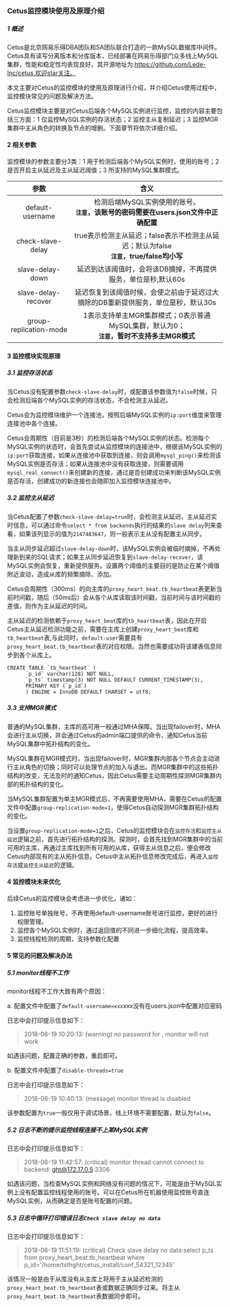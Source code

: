 ### Cetus监控模块使用及原理介绍
##### 1 概述
Cetus是北京网易乐得DBA团队和SA团队联合打造的一款MySQL数据库中间件。Cetus具有读写分离版本和分库版本，已经部署在网易乐得部门众多线上MySQL集群，性能和稳定性均表现良好。其开源地址为:https://github.com/Lede-Inc/cetus,欢迎star关注。

本文主要对Cetus的监控模块的使用及原理进行介绍，并介绍Cetus使用过程中，监控模块常见的问题及解决方法。

Cetus监控模块主要是对Cetus后端各个MySQL实例进行监控，监控的内容主要包括三方面：1 仅监控MySQL实例的存活状态；2 监控主从复制延迟；3 监控MGR集群中主从角色的转换及节点的增删。下面章节将依次详细介绍。

#### 2 相关参数
监控模块的参数主要分3类：1 用于检测后端各个MySQL实例时，使用的账号；2 是否开启主从延迟及主从延迟阈值；3 所支持的MySQL集群模式。

| 参数      |    含义 |
| :--------: | :--------:|
| default-username  | 检测后端MySQL实例使用的账号。<br><b>`注意`，该账号的密码需要在users.json文件中正确配置 |
| check-slave-delay     |   true表示检测主从延迟；false表示不检测主从延迟；默认为false<br><b>`注意`，true/false均小写 |
| slave-delay-down      |    延迟到达该阈值时，会将该DB摘掉，不再提供服务，单位是秒,默认60s |
| slave-delay-recover      |   延迟恢复到该阈值时候，会使之前由于延迟过大摘除的DB重新提供服务，单位是秒，默认30s |
| group-replication-mode      |   1表示支持单主MGR集群模式；0表示普通MySQL集群，默认为0；<br><b>`注意`，暂时不支持多主MGR模式 |

#### 3 监控模块实现原理
##### 3.1 监控存活状态
当Cetus没有配置参数`check-slave-delay`时，或配置该参数值为`false`时候，只会检测后端各个MySQL实例的存活状态，不会检测主从延迟。

Cetus会为监控模块维护一个连接池，按照后端MySQL实例的`ip:port`维度来管理连接池中各个连接。

Cetus会周期性（目前是3秒）的检测后端各个MySQL实例的状态。检测每个MySQL实例的状态时，会首先尝试从监控模块的连接池中，根据该MySQL实例的`ip:port`获取连接，如果从连接池中获取到连接，则会调用`mysql_ping()`来检测该MySQL实例是否存活；如果从连接池中没有获取连接，则需要调用`mysql_real_connect()`来创建新的连接，通过是否创建成功来判断该MySQL实例是否存活，创建成功的新连接也会随即加入监控模块连接池中。


##### 3.2 监控主从延迟

当Cetus配置了参数`check-slave-delay=true`时，会检测主从延迟，主从延迟实时信息，可以通过命令`select * from backends`执行的结果的`slave delay`列来查看，如果该列显示的值为`2147483647`，则一般表示主从没有配置主从同步。

当主从同步延迟超过`slave-delay-down`时，该MySQL实例会被临时摘掉，不再处理新到来的SQL请求；如果主从同步延迟恢复到`slave-delay-recover`，该MySQL实例会恢复，重新提供服务。设置两个阈值的主要目的是防止在某个阈值附近波动，造成从库的频繁摘除、添加。

Cetus会周期性（300ms）的向主库的`proxy_heart_beat.tb_heartbeat`表更新当前时间戳，随后（50ms后）会从各个从库读取该时间戳，当前时间与该时间戳的差值，则作为主从延迟的时间。

主从延迟的检测依赖于`proxy_heart_beat`库的`tb_heartbeat`表，因此在开启Cetus主从延迟检测功能之前，需要在主库上创建`proxy_heart_beat`库和`tb_heartbeat`表,与此同时，`default-user`需要具有`proxy_heart_beat.tb_heartbeat`表的对应权限。当然也需要成功将该建表信息同步到各个从库上。

```
CREATE TABLE `tb_heartbeat` (
      `p_id` varchar(128) NOT NULL,
      `p_ts` timestamp(3) NOT NULL DEFAULT CURRENT_TIMESTAMP(3),
      PRIMARY KEY (`p_id`)
      ) ENGINE = InnoDB DEFAULT CHARSET = utf8;
```


##### 3.3 支持MGR模式
普通的MySQL集群，主库的高可用一般通过MHA保障。当出现failover时，MHA会进行主从切换，并会通过Cetus的admin端口提供的命令，通知Cetus当前MySQL集群中拓扑结构的变化。

MySQL集群在MGR模式时，当出现failover时，MGR集群内部各个节点会主动进行主从角色的切换；同时可以处理节点的加入与退出。而MGR集群中的这些拓扑结构的改变，无法及时的通知Cetus，因此Cetus需要主动周期性探测MGR集群内部的拓扑结构的变化。

当MySQL集群配置为单主MGR模式后，不再需要使用MHA，需要在Cetus的配置文件中配置`group-replication-mode=1`，使得Cetus自动探测MGR集群拓扑结构的变化。

当设置`group-replication-mode=1`之后，Cetus的监控模块会在`监控存活`和`监控主从延迟`逻辑之前，首先进行拓扑结构的探测。探测时，会首先找到MGR集群中的当前可用的主库，再通过主库找到所有可用的从库，获得主从信息之后，便会修改Cetus内部现有的主从拓扑信息。Cetus中主从拓扑信息修改完成后，再进入`监控存活`或`监控主从延迟`的逻辑。



#### 4 监控模块未来优化
后续Cetus的监控模块会考虑进一步优化，诸如：

1. 监控账号单独账号，不再使用default-username账号进行监控，更好的进行权限管理。
2. 监控各个MySQL实例时，通过返回值的不同进一步细化流程，提高效率。
3. 监控线程检测的周期，支持参数化配置


#### 5 常见的问题及解决办法
##### 5.1 monitor线程不工作
monitor线程不工作大致有两个原因：

a. 配置文件中配置了`default-username=xxx`xxx没有在users.json中配置对应密码

日志中会打印提示信息如下：

> 2018-06-19 10:20:13: (warning) no password for , monitor will not work

如遇该问题，配置正确的参数，重启即可。

b. 配置文件中配置了`disable-threads=true`

日志中会打印提示信息如下：

> 2018-06-19 10:40:13: (message) monitor thread is disabled

该参数配置为`true`一般仅用于调试场景，线上环境不需要配置，默认为`false`。

##### 5.2 日志不断的提示监控线程连接不上某MySQL实例

日志中会打印提示信息如下：

> 2018-06-19 11:42:57: (critical) monitor thread cannot connect to backend: ght@172.17.0.5:3306

如遇该问题，当检查MySQL实例和网络没有问题的情况下，可能是由于MySQL实例上没有配置监控线程使用的账号。可以在Cetus所在机器使用监控账号直连MySQL实例，从而确定是否是账号配置的问题。

##### 5.3 日志中循环打印错误日志`Check slave delay no data`

日志中会打印提示信息如下：

> 2018-06-19 11:51:19: (critical) Check slave delay no data:select p\_ts from proxy\_heart\_beat.tb\_heartbeat where p\_id='/home/tsthght/cetus_install/conf\_54321\_12345'

该情况一般是由于从库没有从主库上将用于主从延迟检测的`proxy_heart_beat.tb_heartbeat`表或数据正确同步过来。将主从`proxy_heart_beat.tb_heartbeat`表数据同步即可。








